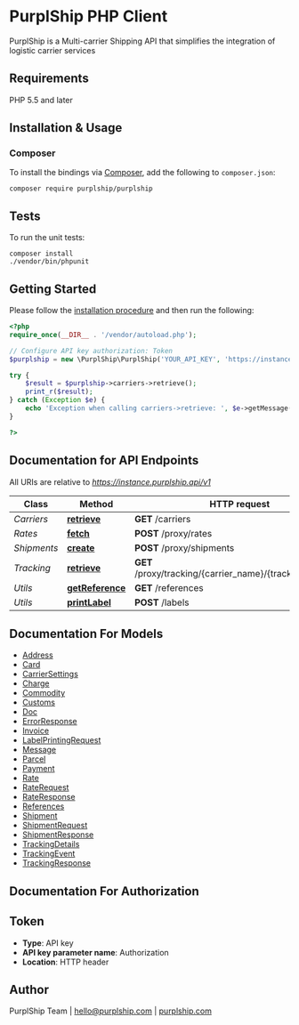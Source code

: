# PurplShip PHP Client

PurplShip is a Multi-carrier Shipping API that simplifies the integration of logistic carrier services

## Requirements

PHP 5.5 and later

## Installation & Usage
### Composer

To install the bindings via [Composer](http://getcomposer.org/), add the following to `composer.json`:

```
composer require purplship/purplship
```

## Tests

To run the unit tests:

```
composer install
./vendor/bin/phpunit
```

## Getting Started

Please follow the [installation procedure](#installation--usage) and then run the following:

```php
<?php
require_once(__DIR__ . '/vendor/autoload.php');

// Configure API key authorization: Token
$purplship = new \PurplShip\PurplShip('YOUR_API_KEY', 'https://instance.purplship.api/v1');

try {
    $result = $purplship->carriers->retrieve();
    print_r($result);
} catch (Exception $e) {
    echo 'Exception when calling carriers->retrieve: ', $e->getMessage(), PHP_EOL;
}

?>
```

## Documentation for API Endpoints

All URIs are relative to *https://instance.purplship.api/v1*

Class | Method | HTTP request | Description
------------ | ------------- | ------------- | -------------
*Carriers* | [**retrieve**](docs/Api/Carriers.md#retrieve) | **GET** /carriers | 
*Rates* | [**fetch**](docs/Api/Rates.md#fetch) | **POST** /proxy/rates | 
*Shipments* | [**create**](docs/Api/Shipments.md#create) | **POST** /proxy/shipments | 
*Tracking* | [**retrieve**](docs/Api/Tracking.md#retrieve) | **GET** /proxy/tracking/{carrier_name}/{tracking_number} | 
*Utils* | [**getReference**](docs/Api/Utils.md#getreference) | **GET** /references | 
*Utils* | [**printLabel**](docs/Api/Utils.md#printlabel) | **POST** /labels | 


## Documentation For Models

 - [Address](docs/Model/Address.md)
 - [Card](docs/Model/Card.md)
 - [CarrierSettings](docs/Model/CarrierSettings.md)
 - [Charge](docs/Model/Charge.md)
 - [Commodity](docs/Model/Commodity.md)
 - [Customs](docs/Model/Customs.md)
 - [Doc](docs/Model/Doc.md)
 - [ErrorResponse](docs/Model/ErrorResponse.md)
 - [Invoice](docs/Model/Invoice.md)
 - [LabelPrintingRequest](docs/Model/LabelPrintingRequest.md)
 - [Message](docs/Model/Message.md)
 - [Parcel](docs/Model/Parcel.md)
 - [Payment](docs/Model/Payment.md)
 - [Rate](docs/Model/Rate.md)
 - [RateRequest](docs/Model/RateRequest.md)
 - [RateResponse](docs/Model/RateResponse.md)
 - [References](docs/Model/References.md)
 - [Shipment](docs/Model/Shipment.md)
 - [ShipmentRequest](docs/Model/ShipmentRequest.md)
 - [ShipmentResponse](docs/Model/ShipmentResponse.md)
 - [TrackingDetails](docs/Model/TrackingDetails.md)
 - [TrackingEvent](docs/Model/TrackingEvent.md)
 - [TrackingResponse](docs/Model/TrackingResponse.md)


## Documentation For Authorization


## Token

- **Type**: API key
- **API key parameter name**: Authorization
- **Location**: HTTP header


## Author

PurplShip Team | hello@purplship.com | [purplship.com](https://purplship.com)
